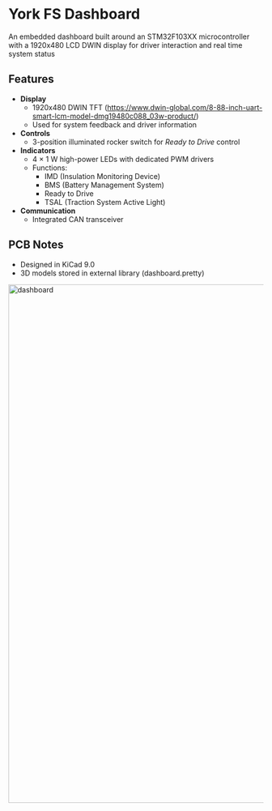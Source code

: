# York FS Dashboard 
An embedded dashboard built around an STM32F103XX microcontroller with a 1920x480 LCD DWIN display for driver interaction and real time system status

## Features
- **Display**
  - 1920x480 DWIN TFT (https://www.dwin-global.com/8-88-inch-uart-smart-lcm-model-dmg19480c088_03w-product/)
  - Used for system feedback and driver information  
- **Controls**
  - 3-position illuminated rocker switch for *Ready to Drive* control  
- **Indicators**
  - 4 × 1 W high-power LEDs with dedicated PWM drivers  
  - Functions:  
    - IMD (Insulation Monitoring Device)  
    - BMS (Battery Management System)  
    - Ready to Drive  
    - TSAL (Traction System Active Light)  
- **Communication**
  - Integrated CAN transceiver  

## PCB Notes
- Designed in KiCad 9.0
- 3D models stored in external library (dashboard.pretty)

<img width="2048" height="1024" alt="dashboard" src="https://github.com/user-attachments/assets/e15cb0ef-eccc-4990-89a9-c3cd7dcd6f71" />
